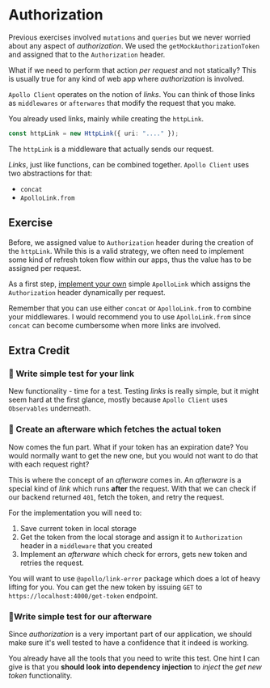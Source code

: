 # Authorization

Previous exercises involved `mutations` and `queries` but we never worried about
any aspect of _authorization_. We used the `getMockAuthorizationToken` and assigned that to the `Authorization` header.

What if we need to perform that action _per request_ and not statically? This is usually true for any kind of web app
where _authorization_ is involved.

`Apollo Client` operates on the notion of _links_. You can think of those links
as `middlewares` or `afterwares` that modify the request that you make.

You already used links, mainly while creating the `httpLink`.

```typescript
const httpLink = new HttpLink({ uri: "...." });
```

The `httpLink` is a middleware that actually sends our request.

_Links_, just like functions, can be combined together. `Apollo Client` uses two abstractions for that:

- `concat`
- `ApolloLink.from`

## Exercise

Before, we assigned value to `Authorization` header during the creation of the `httpLink`.
While this is a valid strategy, we often need to implement some kind of refresh token flow within our apps, thus the value has to be assigned per request.

As a first step, [implement your own](https://www.apollographql.com/docs/react/networking/network-layer/#middleware) simple `ApolloLink` which assigns the `Authorization` header dynamically per request.

Remember that you can use either `concat` or `ApolloLink.from` to combine your middlewares.
I would recommend you to use `ApolloLink.from` since `concat` can become cumbersome when more links are involved.

## Extra Credit

### 💯 Write simple test for your link

New functionality - time for a test. Testing _links_ is really simple, but it might seem hard at the first glance,
mostly because `Apollo Client` uses `Observables` underneath.

### 💯 Create an afterware which fetches the actual token

Now comes the fun part. What if your token has an expiration date? You would normally want to get the new one,
but you would not want to do that with each request right?

This is where the concept of an _afterware_ comes in. An _afterware_ is a special kind of _link_ which runs **after** the request. With that we can check if our backend returned `401`, fetch the token, and retry the request.

For the implementation you will need to:

1. Save current token in local storage
2. Get the token from the local storage and assign it to `Authorization` header in a `middleware` that you created
3. Implement an _afterware_ which check for errors, gets new token and retries the request.

You will want to use `@apollo/link-error` package which does a lot of heavy lifting for you.
You can get the new token by issuing `GET` to `https://localhost:4000/get-token` endpoint.

### 💯Write simple test for our afterware

Since _authorization_ is a very important part of our application, we should make sure it's well tested to have a confidence that it indeed is working.

You already have all the tools that you need to write this test. One hint I can give is that you **should look into dependency injection** to _inject_ the _get new token_ functionality.
